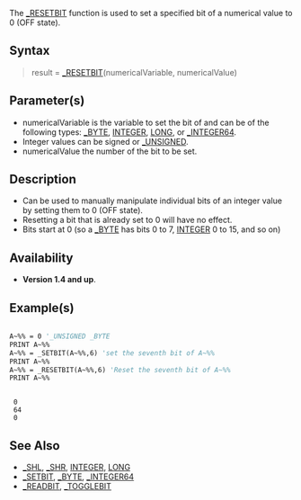 The [_RESETBIT](_RESETBIT) function is used to set a specified bit of a numerical value to 0 (OFF state).

## Syntax

> result = [_RESETBIT](_RESETBIT)(numericalVariable, numericalValue)

## Parameter(s)

* numericalVariable is the variable to set the bit of and can be of the following types: [_BYTE](_BYTE), [INTEGER](INTEGER), [LONG](LONG), or [_INTEGER64](_INTEGER64).
* Integer values can be signed or [_UNSIGNED](_UNSIGNED).
* numericalValue the number of the bit to be set.

## Description

* Can be used to manually manipulate individual bits of an integer value by setting them to 0 (OFF state).
* Resetting a bit that is already set to 0 will have no effect.
* Bits start at 0 (so a [_BYTE](_BYTE) has bits 0 to 7, [INTEGER](INTEGER) 0 to 15, and so on)

## Availability

* **Version 1.4 and up**.

## Example(s)

```vb

A~%% = 0 '_UNSIGNED _BYTE
PRINT A~%%
A~%% = _SETBIT(A~%%,6) 'set the seventh bit of A~%%
PRINT A~%%
A~%% = _RESETBIT(A~%%,6) 'Reset the seventh bit of A~%%
PRINT A~%%

```

```text

 0
 64
 0

```

## See Also

* [_SHL](_SHL), [_SHR](_SHR), [INTEGER](INTEGER), [LONG](LONG)
* [_SETBIT](_SETBIT), [_BYTE](_BYTE), [_INTEGER64](_INTEGER64)
* [_READBIT](_READBIT), [_TOGGLEBIT](_TOGGLEBIT)
